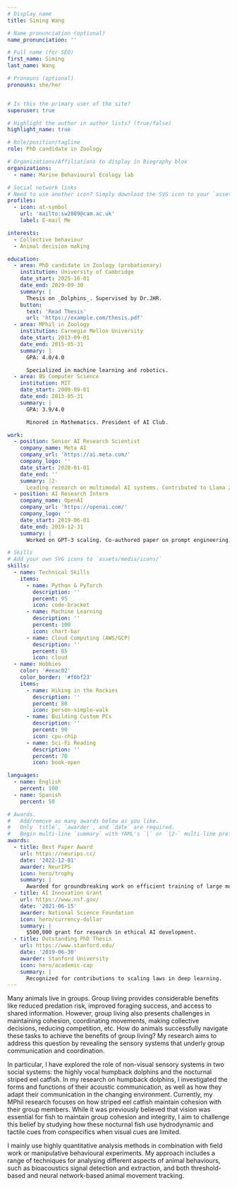 ```yaml
---
# Display name
title: Siming Wang

# Name pronunciation (optional)
name_pronunciation: ''

# Full name (for SEO)
first_name: Siming
last_name: Wang

# Pronouns (optional)
pronouns: she/her


# Is this the primary user of the site?
superuser: true

# Highlight the author in author lists? (true/false)
highlight_name: true

# Role/position/tagline
role: PhD candidate in Zoology

# Organizations/Affiliations to display in Biography blox
organizations:
  - name: Marine Behavioural Ecology lab

# Social network links
# Need to use another icon? Simply download the SVG icon to your `assets/media/icons/` folder.
profiles:
  - icon: at-symbol
    url: 'mailto:sw2089@cam.ac.uk'
    label: E-mail Me

interests:
  - Collective behaviour
  - Animal decision making

education:
  - area: PhD candidate in Zoology (probationary)
    institution: University of Cambridge
    date_start: 2025-10-01
    date_end: 2029-09-30
    summary: |
      Thesis on _Dolphins_. Supervised by Dr.JHR.
    button:
      text: 'Read Thesis'
      url: 'https://example.com/thesis.pdf'
  - area: MPhil in Zoology
    institution: Carnegie Mellon University
    date_start: 2013-09-01
    date_end: 2015-05-31
    summary: |
      GPA: 4.0/4.0

      Specialized in machine learning and robotics.
  - area: BS Computer Science
    institution: MIT
    date_start: 2009-09-01
    date_end: 2013-05-31
    summary: |
      GPA: 3.9/4.0

      Minored in Mathematics. President of AI Club.

work:
  - position: Senior AI Research Scientist
    company_name: Meta AI
    company_url: 'https://ai.meta.com/'
    company_logo: ''
    date_start: 2020-01-01
    date_end: ''
    summary: |2-
      Leading research on multimodal AI systems. Contributed to Llama 2 and other open-source models. 50+ citations in 3 years.
  - position: AI Research Intern
    company_name: OpenAI
    company_url: 'https://openai.com/'
    company_logo: ''
    date_start: 2019-06-01
    date_end: 2019-12-31
    summary: |
      Worked on GPT-3 scaling. Co-authored paper on prompt engineering.

# Skills
# Add your own SVG icons to `assets/media/icons/`
skills:
  - name: Technical Skills
    items:
      - name: Python & PyTorch
        description: ''
        percent: 95
        icon: code-bracket
      - name: Machine Learning
        description: ''
        percent: 100
        icon: chart-bar
      - name: Cloud Computing (AWS/GCP)
        description: ''
        percent: 85
        icon: cloud
  - name: Hobbies
    color: '#eeac02'
    color_border: '#f0bf23'
    items:
      - name: Hiking in the Rockies
        description: ''
        percent: 80
        icon: person-simple-walk
      - name: Building Custom PCs
        description: ''
        percent: 90
        icon: cpu-chip
      - name: Sci-Fi Reading
        description: ''
        percent: 70
        icon: book-open

languages:
  - name: English
    percent: 100
  - name: Spanish
    percent: 50

# Awards.
#   Add/remove as many awards below as you like.
#   Only `title`, `awarder`, and `date` are required.
#   Begin multi-line `summary` with YAML's `|` or `|2-` multi-line prefix and indent 2 spaces below.
awards:
  - title: Best Paper Award
    url: https://neurips.cc/
    date: '2022-12-01'
    awarder: NeurIPS
    icon: hero/trophy
    summary: |
      Awarded for groundbreaking work on efficient training of large models.
  - title: AI Innovation Grant
    url: https://www.nsf.gov/
    date: '2021-06-15'
    awarder: National Science Foundation
    icon: hero/currency-dollar
    summary: |
      $500,000 grant for research in ethical AI development.
  - title: Outstanding PhD Thesis
    url: https://www.stanford.edu/
    date: '2019-06-30'
    awarder: Stanford University
    icon: hero/academic-cap
    summary: |
      Recognized for contributions to scaling laws in deep learning.
---
```


Many animals live in groups. Group living provides considerable benefits like reduced predation risk, improved foraging success, and access to shared information. However, group living also presents challenges in maintaining cohesion, coordinating movements, making collective decisions, reducing competition, etc. How do animals successfully navigate these tasks to achieve the benefits of group living? My research aims to address this question by revealing the sensory systems that underly group communication and coordination. 

In particular, I have explored the role of non-visual sensory systems in two social systems: the highly vocal humpback dolphins and the nocturnal striped eel catfish. In my research on humpback dolphins, I investigated the forms and functions of their acoustic communication, as well as how they adapt their communication in the changing environment. Currently, my MPhil research focuses on how striped eel catfish maintain cohesion with their group members. While it was previously believed that vision was essential for fish to maintain group cohesion and integrity, I aim to challenge this belief by studying how these nocturnal fish use hydrodynamic and tactile cues from conspecifics when visual cues are limited.

I mainly use highly quantitative analysis methods in combination with field work or manipulative behavioural experiments. My approach includes a range of techniques for analysing different aspects of animal behaviours, such as bioacoustics signal detection and extraction, and both threshold-based and neural network-based animal movement tracking.
